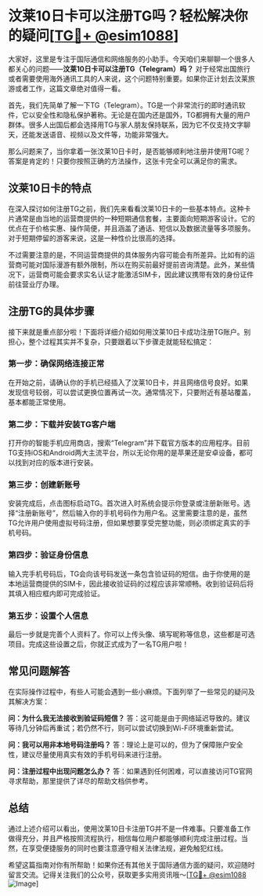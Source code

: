 # 汶莱10日卡可以注册TG吗？轻松解决你的疑问[[TG💪+ @esim1088](https://t.me/s/esim1088)]

大家好，这里是专注于国际通信和网络服务的小助手。今天咱们来聊聊一个很多人都关心的问题——**汶莱10日卡可以注册TG（Telegram）吗？** 对于经常出国旅行或者需要使用海外通讯工具的人来说，这个问题特别重要。如果你正计划去汶莱旅游或者工作，这篇文章绝对值得一看。

首先，我们先简单了解一下TG（Telegram）。TG是一个非常流行的即时通讯软件，它以安全性和隐私保护著称。无论是在国内还是国外，TG都拥有大量的用户群体。很多人出国后都会选择用TG与家人朋友保持联系，因为它不仅支持文字聊天，还能发送语音、视频以及文件等，功能非常强大。

那么问题来了，当你拿着一张汶莱10日卡时，是否能够顺利地注册并使用TG呢？答案是肯定的！只要你按照正确的方法操作，这张卡完全可以满足你的需求。

## 汶莱10日卡的特点

在深入探讨如何注册TG之前，我们先来看看汶莱10日卡的一些基本特点。这种卡片通常是由当地的运营商提供的一种短期通信套餐，主要面向短期游客设计。它的优点在于价格实惠、操作简便，并且涵盖了通话、短信以及数据流量等多项服务。对于短期停留的游客来说，这是一种性价比很高的选择。

不过需要注意的是，不同运营商提供的具体服务内容可能会有所差异。比如有的运营商可能对国际漫游有额外限制，所以在购买前最好提前咨询清楚。此外，某些情况下，运营商可能会要求实名认证才能激活SIM卡，因此建议携带有效的身份证件前往营业厅办理。

## 注册TG的具体步骤

接下来就是重点部分啦！下面将详细介绍如何用汶莱10日卡成功注册TG账户。别担心，整个过程其实并不复杂，只要跟着以下步骤走就能轻松搞定：

### 第一步：确保网络连接正常
在开始之前，请确认你的手机已经插入了汶莱10日卡，并且网络信号良好。如果发现信号较弱，可以尝试更换位置再试一次。通常情况下，只要附近有基站覆盖，基本都能正常使用。

### 第二步：下载并安装TG客户端
打开你的智能手机应用商店，搜索“Telegram”并下载官方版本的应用程序。目前TG支持iOS和Android两大主流平台，所以无论你用的是苹果还是安卓设备，都可以找到对应的版本进行安装。

### 第三步：创建新账号
安装完成后，点击图标启动TG。首次进入时系统会提示你登录或注册新账号。选择“注册新账号”，然后输入你的手机号码作为用户名。这里需要注意的是，虽然TG允许用户使用虚拟号码注册，但如果想要享受完整功能，则必须绑定真实的手机号码。

### 第四步：验证身份信息
输入完手机号码后，TG会向该号码发送一条包含验证码的短信。由于你使用的是本地运营商提供的SIM卡，因此接收验证码的过程应该非常顺畅。收到验证码后将其填入相应框内即可完成验证。

### 第五步：设置个人信息
最后一步就是完善个人资料了。你可以上传头像、填写昵称等信息，这些都是可选项目。完成这些设置之后，你就正式成为了一名TG用户啦！

## 常见问题解答

在实际操作过程中，有些人可能会遇到一些小麻烦。下面列举了一些常见的疑问及其解决方案：

**问：为什么我无法接收到验证码短信？**
答：这可能是由于网络延迟导致的。建议等待几分钟后再重试；若仍然不行，则可以尝试切换到Wi-Fi环境重新尝试。

**问：我可以用非本地号码注册吗？**
答：理论上是可以的，但为了保障账户安全性，建议尽量使用真实有效的手机号码来进行注册。

**问：注册过程中出现问题怎么办？**
答：如果遇到任何困难，可以直接访问TG官网寻求帮助，那里提供了详尽的帮助文档供参考。

## 总结

通过上述介绍可以看出，使用汶莱10日卡注册TG并不是一件难事。只要准备工作做得充分，并且严格按照流程执行，相信每位用户都能够顺利完成注册过程。当然，在享受便捷服务的同时也要注意遵守相关法律法规，避免触犯红线。

希望这篇指南对你有所帮助！如果你还有其他关于国际通信方面的疑问，欢迎随时留言交流。记得关注我们的公众号，获取更多实用资讯哦～[[TG💪+ @esim1088](https://t.me/s/esim1088) ![Image](https://i.postimg.cc/4NQfJmqS/Snipaste-2025-05-13-00-14-12.png)]